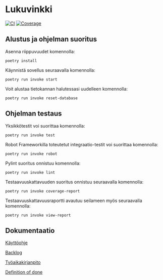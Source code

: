 # Lukuvinkki
[![CI](https://github.com/PaulusParssinen/ohtu-miniprojekti/actions/workflows/ci.yml/badge.svg)](https://github.com/PaulusParssinen/ohtu-miniprojekti/actions/workflows/ci.yml)
[![Coverage](https://codecov.io/gh/PaulusParssinen/ohtu-miniprojekti/branch/master/graph/badge.svg?token=38G51UDNGJ)](https://codecov.io/gh/PaulusParssinen/ohtu-miniprojekti)



## Alustus ja ohjelman suoritus


Asenna riippuvuudet komennolla:

```
poetry install
```

Käynnistä sovellus seuraavalla komennolla:

```
poetry run invoke start
```

Voit alustaa tietokannan halutessasi uudelleen komennolla:

```
poetry run invoke reset-database
```

## Ohjelman testaus

Yksikkötestit voi suorittaa komennolla:

```
poetry run invoke test
```

Robot Frameworkilla toteutetut integraatio-testit voi suorittaa komennolla:

```
poetry run invoke robot
```

Pylint suoritus onnistuu komennolla:

```
poetry run invoke lint

```

Testaavuuskattavuuden suoritus onnistuu seuraavalla komennolla:

```
poetry run invoke coverage-report
```

Testaavuuskattavuusraportti avautuu seilameen myös seuraavalla komennolla:

```
poetry run invoke view-report

```

## Dokumentaatio

[Käyttöohje](https://github.com/PaulusParssinen/ohtu-miniprojekti/blob/master/dokumentaatio/kayttoohje.md)

[Backlog](https://github.com/PaulusParssinen/ohtu-miniprojekti/projects/1)

[Työaikakirjanpito](https://docs.google.com/spreadsheets/d/1A-ZcTPfodWB2oIwpxf0ftId64tXmp-Jd7OyfNQiHnw4/edit#gid=1003565531)

[Definition of done](https://github.com/PaulusParssinen/ohtu-miniprojekti/blob/master/dokumentaatio/definition_of_done.md)




